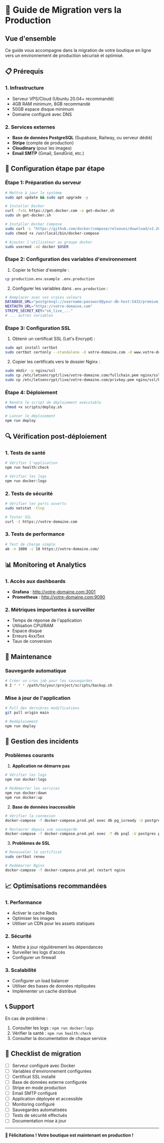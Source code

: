 # 🚀 Guide de Migration vers la Production

## Vue d'ensemble

Ce guide vous accompagne dans la migration de votre boutique en ligne vers un environnement de production sécurisé et optimisé.

## 📋 Prérequis

### 1. Infrastructure
- Serveur VPS/Cloud (Ubuntu 20.04+ recommandé)
- 4GB RAM minimum, 8GB recommandé
- 50GB espace disque minimum
- Domaine configuré avec DNS

### 2. Services externes
- **Base de données PostgreSQL** (Supabase, Railway, ou serveur dédié)
- **Stripe** (compte de production)
- **Cloudinary** (pour les images)
- **Email SMTP** (Gmail, SendGrid, etc.)

## 🔧 Configuration étape par étape

### Étape 1: Préparation du serveur

```bash
# Mettre à jour le système
sudo apt update && sudo apt upgrade -y

# Installer Docker
curl -fsSL https://get.docker.com -o get-docker.sh
sudo sh get-docker.sh

# Installer Docker Compose
sudo curl -L "https://github.com/docker/compose/releases/download/v2.20.0/docker-compose-$(uname -s)-$(uname -m)" -o /usr/local/bin/docker-compose
sudo chmod +x /usr/local/bin/docker-compose

# Ajouter l'utilisateur au groupe docker
sudo usermod -aG docker $USER
```

### Étape 2: Configuration des variables d'environnement

1. Copier le fichier d'exemple :
```bash
cp production.env.example .env.production
```

2. Configurer les variables dans `.env.production` :
```bash
# Remplacer avec vos vraies valeurs
DATABASE_URL="postgresql://username:password@your-db-host:5432/premium_marketplace_prod"
NEXTAUTH_URL="https://votre-domaine.com"
STRIPE_SECRET_KEY="sk_live_..."
# ... autres variables
```

### Étape 3: Configuration SSL

1. Obtenir un certificat SSL (Let's Encrypt) :
```bash
sudo apt install certbot
sudo certbot certonly --standalone -d votre-domaine.com -d www.votre-domaine.com
```

2. Copier les certificats vers le dossier Nginx :
```bash
sudo mkdir -p nginx/ssl
sudo cp /etc/letsencrypt/live/votre-domaine.com/fullchain.pem nginx/ssl/cert.pem
sudo cp /etc/letsencrypt/live/votre-domaine.com/privkey.pem nginx/ssl/key.pem
```

### Étape 4: Déploiement

```bash
# Rendre le script de déploiement exécutable
chmod +x scripts/deploy.sh

# Lancer le déploiement
npm run deploy
```

## 🔍 Vérification post-déploiement

### 1. Tests de santé
```bash
# Vérifier l'application
npm run health:check

# Vérifier les logs
npm run docker:logs
```

### 2. Tests de sécurité
```bash
# Vérifier les ports ouverts
sudo netstat -tlnp

# Tester SSL
curl -I https://votre-domaine.com
```

### 3. Tests de performance
```bash
# Test de charge simple
ab -n 1000 -c 10 https://votre-domaine.com/
```

## 📊 Monitoring et Analytics

### 1. Accès aux dashboards
- **Grafana** : http://votre-domaine.com:3001
- **Prometheus** : http://votre-domaine.com:9090

### 2. Métriques importantes à surveiller
- Temps de réponse de l'application
- Utilisation CPU/RAM
- Espace disque
- Erreurs 4xx/5xx
- Taux de conversion

## 🔄 Maintenance

### Sauvegarde automatique
```bash
# Créer un cron job pour les sauvegardes
0 2 * * * /path/to/your/project/scripts/backup.sh
```

### Mise à jour de l'application
```bash
# Pull des dernières modifications
git pull origin main

# Redéploiement
npm run deploy
```

## 🚨 Gestion des incidents

### Problèmes courants

1. **Application ne démarre pas**
```bash
# Vérifier les logs
npm run docker:logs

# Redémarrer les services
npm run docker:down
npm run docker:up
```

2. **Base de données inaccessible**
```bash
# Vérifier la connexion
docker-compose -f docker-compose.prod.yml exec db pg_isready -U postgres

# Restaurer depuis une sauvegarde
docker-compose -f docker-compose.prod.yml exec -T db psql -U postgres premium_marketplace_prod < backup_YYYYMMDD_HHMMSS.sql
```

3. **Problèmes de SSL**
```bash
# Renouveler le certificat
sudo certbot renew

# Redémarrer Nginx
docker-compose -f docker-compose.prod.yml restart nginx
```

## 📈 Optimisations recommandées

### 1. Performance
- Activer le cache Redis
- Optimiser les images
- Utiliser un CDN pour les assets statiques

### 2. Sécurité
- Mettre à jour régulièrement les dépendances
- Surveiller les logs d'accès
- Configurer un firewall

### 3. Scalabilité
- Configurer un load balancer
- Utiliser des bases de données répliquées
- Implémenter un cache distribué

## 📞 Support

En cas de problème :
1. Consulter les logs : `npm run docker:logs`
2. Vérifier la santé : `npm run health:check`
3. Consulter la documentation de chaque service

## 🎯 Checklist de migration

- [ ] Serveur configuré avec Docker
- [ ] Variables d'environnement configurées
- [ ] Certificat SSL installé
- [ ] Base de données externe configurée
- [ ] Stripe en mode production
- [ ] Email SMTP configuré
- [ ] Application déployée et accessible
- [ ] Monitoring configuré
- [ ] Sauvegardes automatisées
- [ ] Tests de sécurité effectués
- [ ] Documentation mise à jour

---

**🎉 Félicitations ! Votre boutique est maintenant en production !** 